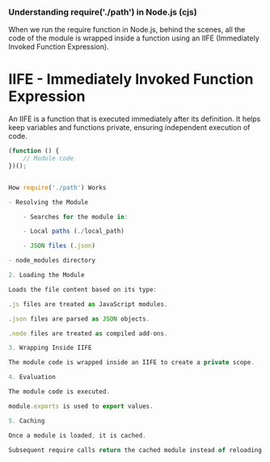 ### Understanding require('./path') in Node.js (cjs)

When we run the require function in Node.js, behind the scenes, all the code of the module is wrapped inside a function using an IIFE (Immediately Invoked Function Expression).

# IIFE - Immediately Invoked Function Expression

An IIFE is a function that is executed immediately after its definition. It helps keep variables and functions private, ensuring independent execution of code.

```js
(function () {
    // Module code
})();


How require('./path') Works

- Resolving the Module

    - Searches for the module in:

    - Local paths (./local_path)

    - JSON files (.json)

- node_modules directory

2. Loading the Module

Loads the file content based on its type:

.js files are treated as JavaScript modules.

.json files are parsed as JSON objects.

.node files are treated as compiled add-ons.

3. Wrapping Inside IIFE

The module code is wrapped inside an IIFE to create a private scope.

4. Evaluation

The module code is executed.

module.exports is used to export values.

5. Caching

Once a module is loaded, it is cached.

Subsequent require calls return the cached module instead of reloading it.
